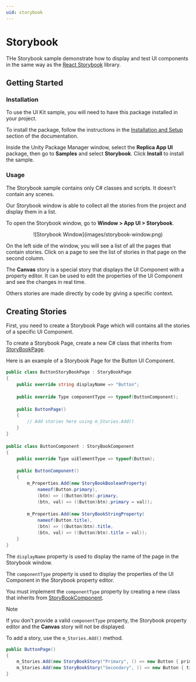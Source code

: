 ```yaml
---
uid: storybook
---
```


# Storybook

THe Storybook sample demonstrate how to display and test UI components
in the same way as the [React Storybook](https://storybook.js.org/) library.

## Getting Started

### Installation

To use the UI Kit sample, you will need to have this package installed in your project.

To install the package, follow the instructions in the [Installation and Setup](xref:setup)
section of the documentation.

Inside the Unity Package Manager window, select the **Replica App UI** package, then
go to **Samples** and select **Storybook**. Click **Install** to install the sample.

### Usage

The Storybook sample contains only C# classes and scripts. It doesn't contain any scenes.

Our Storybook window is able to collect all the stories from the project and display them in a list.

To open the Storybook window, go to **Window > App UI > Storybook**.

<p align="center">
![Storybook Window](images/storybook-window.png)
</p>

On the left side of the window, you will see a list of all the pages that contain stories.
Click on a page to see the list of stories in that page on the second column.

The **Canvas** story is a special story that displays the UI Component with a property editor.
It can be used to edit the properties of the UI Component and see the changes in real time.

Others stories are made directly by code by giving a specific context.

## Creating Stories

First, you need to create a Storybook Page which will contains all the stories of a specific
UI Component.

To create a Storybook Page, create a new C# class that inherits from [StoryBookPage](xref:UnityEngine.Dt.App.Editor.StoryBookPage).

Here is an example of a Storybook Page for the Button UI Component.

```csharp
public class ButtonStoryBookPage : StoryBookPage
{
    public override string displayName => "Button";

    public override Type componentType => typeof(ButtonComponent);

    public ButtonPage()
    {
        // Add stories here using m_Stories.Add()
    }
}

public class ButtonComponent : StoryBookComponent
{
    public override Type uiElementType => typeof(Button);

    public ButtonComponent()
    {
        m_Properties.Add(new StoryBookBooleanProperty(
            nameof(Button.primary),
            (btn) => ((Button)btn).primary,
            (btn, val) => ((Button)btn).primary = val));

        m_Properties.Add(new StoryBookStringProperty(
            nameof(Button.title),
            (btn) => ((Button)btn).title,
            (btn, val) => ((Button)btn).title = val));
    }
}
```

The `displayName` property is used to display the name of the page in the Storybook window.

The `componentType` property is used to display the properties of the UI Component in the Storybook property editor.

You must implement the `componentType` property by creating a new class that inherits from [StoryBookComponent](xref:UnityEngine.Dt.App.Editor.StoryBookComponent).

> [!NOTE]
> If you don't provide a valid `componentType` property, the Storybook property editor 
> and the **Canvas** story will not be displayed.

To add a story, use the `m_Stories.Add()` method.

```csharp
public ButtonPage()
{
    m_Stories.Add(new StoryBookStory("Primary", () => new Button { primary = true, title = "Primary Style Button" }));
    m_Stories.Add(new StoryBookStory("Secondary", () => new Button { title = "Secondary Style Button" }));
}
```
